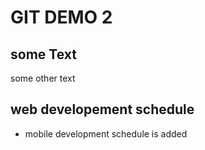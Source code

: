 # GIT DEMO 2

## some Text

some other text


## web developement schedule 

- mobile development schedule is added 